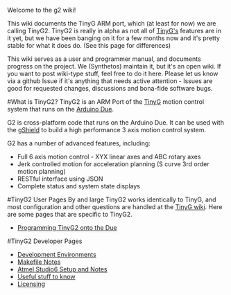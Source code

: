 Welcome to the g2 wiki!

This wiki documents the TinyG ARM port, which (at least for now) we are calling TinyG2. TinyG2 is really in alpha as not all of [TinyG's](https://github.com/synthetos/TinyG) features are in it yet, but we have been banging on it for a few months now and it's pretty stable for what it does do. (See this page for differences)

This wiki serves as a user and programmer manual, and documents progress on the project. We (Synthetos) maintain it, but it's an open wiki. If you want to post wiki-type stuff, feel free to do it here. Please let us know via a github Issue if it's anything that needs active attention - Issues are good for requested changes, discussions and bona-fide software bugs.

#What is TinyG2?
TinyG2 is an ARM Port of the [TinyG](https://github.com/synthetos/TinyG) motion control system that runs on the [Arduino Due](http://arduino.cc/en/Main/ArduinoBoardDue).

G2 is cross-platform code that runs on the Arduino Due. It can be used with the [gShield](https://github.com/synthetos/grblShield/wiki) to build a high performance 3 axis motion control system.

G2 has a number of advanced features, including:

* Full 6 axis motion control - XYX linear axes and ABC rotary axes
* Jerk controlled motion for acceleration planning (S curve 3rd order motion planning)
* RESTful interface using JSON
* Complete status and system state displays

#TinyG2 User Pages
By and large TinyG2 works identically to TinyG, and most configuration and other questions are handled at the [TinyG wiki](https://github.com/synthetos/TinyG/wiki). Here are some pages that are specific to TinyG2. 
* [Programming TinyG2 onto the Due](https://github.com/synthetos/g2/wiki/Programming-TinyG2)

#TinyG2 Developer Pages
* [Development Environments](https://github.com/synthetos/g2/wiki/Development-Environments)
* [Makefile Notes](https://github.com/synthetos/g2/wiki/Makefile-Notes)
* [Atmel Studio6 Setup and Notes](https://github.com/synthetos/g2/wiki/g2-in-Studio6)
* [Useful stuff to know](https://github.com/synthetos/g2/wiki/Useful-Stuff)
* [Licensing](https://github.com/synthetos/g2/wiki/Licensing)